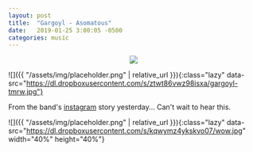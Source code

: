 ```yaml
---
layout: post
title:  "Gargoyl - Asomatous"
date:   2019-01-25 3:00:05 -0500
categories: music
---
```


<p align="center">
<img class="lazy" src="{{ "/assets/img/placeholder.png" | relative_url }}" data-src="https://dl.dropboxusercontent.com/s/ztwt86vwz98isxa/gargoyl-tmrw.jpg">
</p>

![]({{ "/assets/img/placeholder.png" | relative_url }}){:class="lazy" data-src="https://dl.dropboxusercontent.com/s/ztwt86vwz98isxa/gargoyl-tmrw.jpg"}

From the band's [instagram](https://www.instagram.com/gargoylband/) story yesterday... Can't wait to hear this.

![]({{ "/assets/img/placeholder.png" | relative_url }}){:class="lazy" data-src="https://dl.dropboxusercontent.com/s/kqwymz4ykskvo07/wow.jpg" width="40%" height="40%"}
